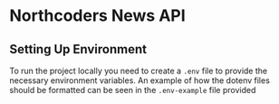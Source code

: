 # Northcoders News API

## Setting Up Environment
To run the project locally you need to create a `.env` file to provide the necessary environment variables. An example of how the dotenv files should be formatted can be seen in the `.env-example` file provided


